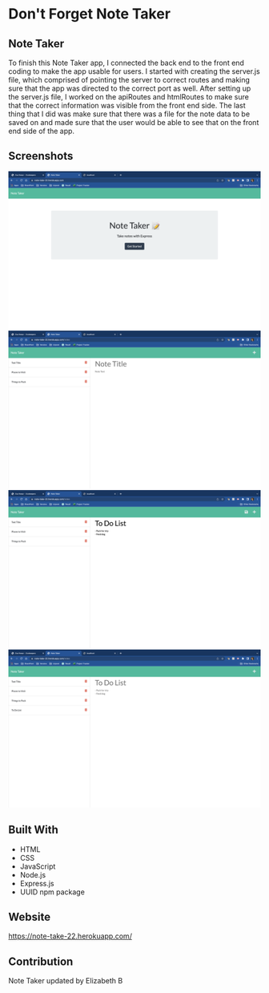 # Don't Forget Note Taker

## Note Taker
To finish this Note Taker app, I connected the back end to the front end coding to make the app usable for users. I started with creating the server.js file, which comprised of pointing the server to correct routes and making sure that the app was directed to the correct port as well. After setting up the server.js file, I worked on the apiRoutes and htmlRoutes to make sure that the correct information was visible from the front end side. The last thing that I did was make sure that there was a file for the note data to be saved on and made sure that the user would be able to see that on the front end side of the app. 

## Screenshots
![Screenshot #1](https://github.com/ebeltz/dont-forget-note-taker/blob/main/Assets/screenshot1.png)
![Screenshot #2](https://github.com/ebeltz/dont-forget-note-taker/blob/main/Assets/screenshot2.png)
![Screenshot #3](https://github.com/ebeltz/dont-forget-note-taker/blob/main/Assets/screenshot3.png)
![Screenshot #4](https://github.com/ebeltz/dont-forget-note-taker/blob/main/Assets/screenshot4.png)

## Built With
* HTML
* CSS
* JavaScript
* Node.js
* Express.js
* UUID npm package

## Website
https://note-take-22.herokuapp.com/

## Contribution
Note Taker updated by Elizabeth B
